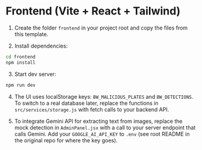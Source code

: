 # Frontend (Vite + React + Tailwind)


1. Create the folder `frontend` in your project root and copy the files from this template.


2. Install dependencies:


```bash
cd frontend
npm install
```


3. Start dev server:


```bash
npm run dev
```


4. The UI uses localStorage keys: `BW_MALICIOUS_PLATES` and `BW_DETECTIONS`.
To switch to a real database later, replace the functions in `src/services/storage.js` with fetch calls to your backend API.


5. To integrate Gemini API for extracting text from images, replace the mock detection in `AdminPanel.jsx` with a call to your server endpoint that calls Gemini. Add your `GOOGLE_AI_API_KEY` to `.env` (see root README in the original repo for where the key goes).

